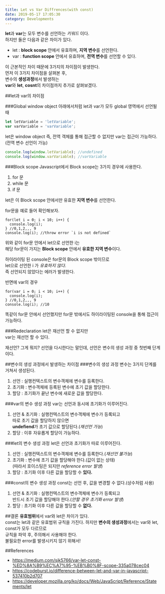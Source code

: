 ```yaml
---
title: Let vs Var Diffrences(with const)
date: 2019-05-17 17:05:30
category: Developments
---
```


**let**과 **var**는 모두 변수를 선언하는 _키워드_ 이다.  
하지만 둘은 다음과 같은 차이가 있다.

- let : **block scope** 안에서 유효하며, **지역 변수**를 선언한다.
- var : **function scope** 안에서 유효하며, **전역 변수**를 선언할 수 있다.

이 근본적인 차이 때문에 3가지의 차이점이 발생한다.  
먼저 이 3가지 차이점을 살펴본 후,  
변수의 **생성과정**에서 발생하는  
**var**와 **let**, **cosnt**의 차이점까지 추가로 살펴보겠다.  

##let과 var의 차이점

###Global window object
아래에서처럼 let과 var가 모두 global 영역에서 선언될 때  

```js
let letVariable = 'letVariable';
var varVariable = 'varVariable';
```

let은 window object 즉, 전역 객체를 통해 접근할 수 없지만
var는 접근이 가능하다.(전역 변수 선언이 가능)  

```js
console.log(window.letVariable); //undefined
console.log(window.varVariable); //varVariable
```

###Block scope
Javascript에서 Block scope는 3가지 경우에 사용한다.

1. for 문
2. while 문
3. if 문

let은 이 Block scope 안에서만 유효한 **지역 변수**를 선언한다.

for문을 예로 들어 확인해보자.

```js{4}
for(let i = 0; i < 10; i++) {
  console.log(i);
} //0,1,2,,, 9
console.log(i); //throw error `i is not defined`
```

위와 같이 for문 안에서 let으로 선언한 i는  
해당 for문이 가지는 **Block scope** 안에서 **유효한 지역 변수**이다.  
  
하이라이팅 된 console은 for문의 Block scope 밖이므로  
let으로 선언한 i 가 _유효하지 않다_.  
즉 선언되지 않았다는 에러가 발생한다.

반면에 var의 경우

```js{4}
for(var i = 0; i < 10; i++) {
  console.log(i);
} //0,1,2,,, 9
console.log(i); //10
```

똑같이 for문 안에서 선언했지만
for문 밖에서도 하이라이팅된 console을 통해 접근이 가능하다.

###Redeclaration
let은 재선언 할 수 없지만  
var는 재선언 할 수 있다.

재선언? 그게 뭐지?
선언을 다시한다는 말인데, 선언은 변수의 생성 과정 중 첫번째 단계이다.

##변수의 생성 과정에서 발생하는 차이점
###변수의 생성 과정
변수는 3가지 단계를 거쳐서 생성된다.

1. 선언 : 실행컨텍스트의 변수객체에 변수를 등록한다.
2. 초기화 : 변수객체에 등록된 변수에 초기 값을 할당한다.
3. 할당 : 초기화가 끝난 변수에 새로운 값을 할당한다.

###var의 변수 생성 과정
var는 선언과 동시에 초기화가 이루어진다.

1. 선언 & 초기화 : 실행컨텍스트의 변수객체에 변수가 등록되고  
따로 초기 값을 할당하지 않으면  
**undefiend**가 초기 값으로 할당된다.(_재선언 가능_)
2. 할당 : 이후 자유롭게 할당이 가능하다.

###let의 변수 생성 과정
let은 선언과 초기화가 따로 이루어진다.

1. 선언 : 실행컨텍스트의 변수객체에 변수를 등록한다.(_재선언 불가능_)
2. 초기화 : 변수에 초기 값을 할당해야 한다.(값이 없는 상태)  
(따라서 호이스팅은 되지만 _reference error 발생_)
3. 할당 : 초기화 이후 다른 값을 할당할 수 **있다.**

###const의 변수 생성 과정
const는 선언 후, 값을 변경할 수 없다.(상수처럼 사용)

1. 선언 & 초기화 : 실행컨텍스트의 변수객체에 변수가 등록되고  
반드시 초기 값을 할당해야 한다.(_안할 경우 초기화 error 발생_)
2. 할당 : 초기화 이후 다른 값을 할당할 수 **없다.**

##결론
**유효범위**에서 var와 let은 차이가 있다.  
const는 let과 같은 유효범위 규칙을 가진다.
하지만 **변수의 생성과정**에서는 var와 let, const가 모두 다르므로  
규칙을 파악 후, 주의해서 사용해야 한다.  
불필요한 error를 발생시키지 않기 위해서!

##References
- https://medium.com/sjk5766/var-let-const-%ED%8A%B9%EC%A7%95-%EB%B0%8F-scope-335a078cec04
- https://codeburst.io/difference-between-let-and-var-in-javascript-537410b2d707
- https://developer.mozilla.org/ko/docs/Web/JavaScript/Reference/Statements/let
